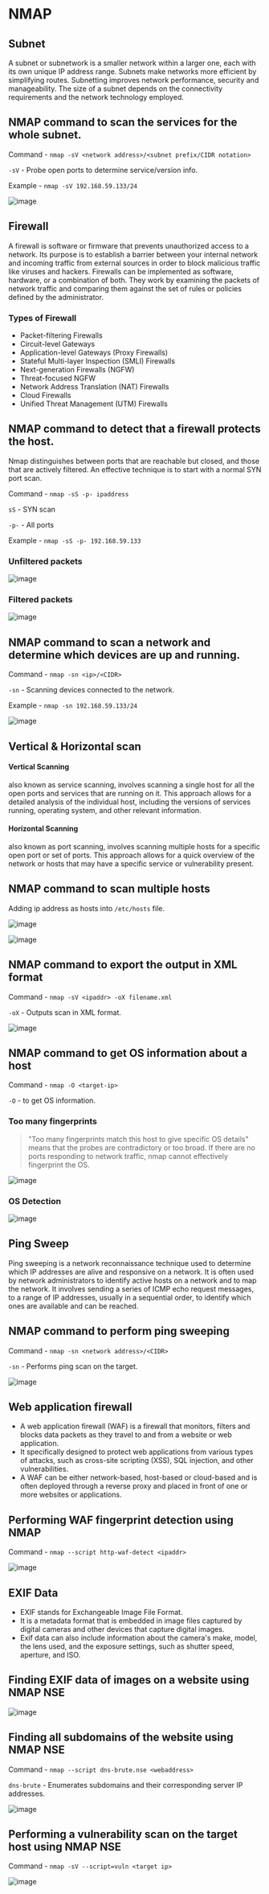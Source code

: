 # NMAP

## Subnet
A subnet or subnetwork is a smaller network within a larger one, each with its own unique IP address range. Subnets make networks more efficient by simplifying routes. Subnetting improves network performance, security and manageability.
The size of a subnet depends on the connectivity requirements and the network technology employed.
## NMAP command to scan the services for the whole subnet.
Command - `nmap -sV <network address>/<subnet prefix/CIDR notation>`

`-sV` - Probe open ports to determine service/version info.

Example - `nmap -sV 192.168.59.133/24`

![image](https://user-images.githubusercontent.com/33444140/226260646-cc8aa426-8de7-481e-83ad-c998fd0aa03a.png)

## Firewall
 A firewall is software or firmware that prevents unauthorized access to a network. Its purpose is to establish a barrier between your internal network and incoming traffic from external sources in order to block malicious traffic like viruses and hackers. Firewalls can be implemented as software, hardware, or a combination of both. They work by examining the packets of network traffic and comparing them against the set of rules or policies defined by the administrator.
 
 ### Types of Firewall
 - Packet-filtering Firewalls
 - Circuit-level Gateways
 - Application-level Gateways (Proxy Firewalls)
 - Stateful Multi-layer Inspection (SMLI) Firewalls
 - Next-generation Firewalls (NGFW)
 - Threat-focused NGFW
 - Network Address Translation (NAT) Firewalls
 - Cloud Firewalls
 - Unified Threat Management (UTM) Firewalls
 ## NMAP command to detect that a firewall protects the host.
  Nmap distinguishes between ports that are reachable but closed, and those that are actively filtered. An effective technique is to start with a normal SYN port scan.
 
 Command - `nmap -sS -p- ipaddress`
 
 `sS` - SYN scan
 
 `-p-` - All ports
 
 Example - `nmap -sS -p- 192.168.59.133`
 ### Unfiltered packets
 ![image](https://user-images.githubusercontent.com/33444140/226264492-c4394a18-4c84-47d9-926f-4a6cbbd0e443.png)
 ### Filtered packets
 ![image](https://user-images.githubusercontent.com/33444140/226266735-ced66c1e-4e1c-42dd-bdb8-347bcf02efa7.png)

## NMAP command to scan a network and determine which devices are up and running.

Command - `nmap -sn <ip>/<CIDR>`

`-sn` - Scanning devices connected to the network.

Example - `nmap -sn 192.168.59.133/24`

![image](https://user-images.githubusercontent.com/33444140/226269403-cd4c9491-fb62-4293-8a18-0609e36f827d.png)

## Vertical & Horizontal scan
#### Vertical Scanning 
also known as service scanning, involves scanning a single host for all the open ports and services that are running on it. This approach allows for a detailed analysis of the individual host, including the versions of services running, operating system, and other relevant information.

#### Horizontal Scanning
also known as port scanning, involves scanning multiple hosts for a specific open port or set of ports. This approach allows for a quick overview of the network or hosts that may have a specific service or vulnerability present.

## NMAP command to scan multiple hosts
Adding ip address as hosts into `/etc/hosts` file.

![image](https://user-images.githubusercontent.com/33444140/226356191-a9e4f072-22e2-4a1d-af1c-0acd31915aa2.png)

![image](https://user-images.githubusercontent.com/33444140/226356596-069e7d28-bb7f-4b06-be86-e60cb97d2914.png)

## NMAP command to export the output in XML format
Command - `nmap -sV <ipaddr> -oX filename.xml`

`-oX` - Outputs scan in XML format.

![image](https://user-images.githubusercontent.com/33444140/226360344-3d19f3a8-6723-4f43-8cdf-b207fd6271ec.png)

## NMAP command to get OS information about a host
Command - `nmap -O <target-ip>`

`-O` - to get OS information.

### Too many fingerprints
> "Too many fingerprints match this host to give specific OS details" means that the probes are contradictory or too broad. If there are no ports responding to network traffic, nmap cannot effectively fingerprint the OS.

![image](https://user-images.githubusercontent.com/33444140/226379557-bd14971a-7d6e-4c6b-9a17-b4bc8d330997.png)

### OS Detection
![image](https://user-images.githubusercontent.com/33444140/226380146-38e4f3da-5c06-4535-bcbc-fa1a78f2150b.png)

## Ping Sweep
Ping sweeping is a network reconnaissance technique used to determine which IP addresses are alive and responsive on a network. It is often used by network administrators to identify active hosts on a network and to map the network. It involves sending a series of ICMP echo request messages, to a range of IP addresses, usually in a sequential order, to identify which ones are available and can be reached.

## NMAP command to perform ping sweeping
Command - `nmap -sn <network address>/<CIDR>`

`-sn` - Performs ping scan on the target.

![image](https://user-images.githubusercontent.com/33444140/226383216-773a132f-335e-46e5-84c0-082b5bbdd44c.png)

## Web application firewall

- A web application firewall (WAF) is a firewall that monitors, filters and blocks data packets as they travel to and from a website or web application.
- It specifically designed to protect web applications from various types of attacks, such as cross-site scripting (XSS), SQL injection, and other vulnerabilities.
- A WAF can be either network-based, host-based or cloud-based and is often deployed through a reverse proxy and placed in front of one or more websites or applications.

## Performing WAF fingerprint detection using NMAP
Command - `nmap --script http-waf-detect <ipaddr>`

![image](https://user-images.githubusercontent.com/33444140/226404457-b597d45f-f068-49e0-8d1a-972823a594ec.png)

## EXIF Data
- EXIF stands for Exchangeable Image File Format.
- It is a metadata format that is embedded in image files captured by digital cameras and other devices that capture digital images.
- Exif data can also include information about the camera's make, model, the lens used, and the exposure settings, such as shutter speed, aperture, and ISO.

## Finding EXIF data of images on a website using NMAP NSE

![image](https://user-images.githubusercontent.com/33444140/226409136-e734615a-4d49-485c-9671-3354ac70e65a.png)

## Finding all subdomains of the website using NMAP NSE

Command - `nmap --script dns-brute.nse <webaddress>`

`dns-brute` - Enumerates subdomains and their corresponding server IP addresses.

![image](https://user-images.githubusercontent.com/33444140/226412993-575f2371-09a7-4543-be53-737c91931240.png)

## Performing a vulnerability scan on the target host using NMAP NSE

Command - `nmap -sV --script=vuln <target ip>`

![image](https://user-images.githubusercontent.com/33444140/226417616-af471d53-73e3-431b-8a24-5a74001ca215.png)
